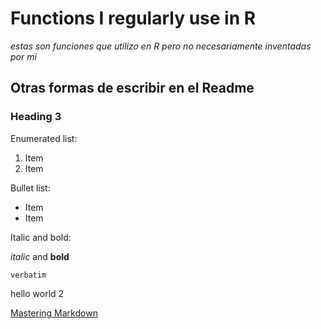 # Functions I regularly use in R


*estas son funciones que utilizo en R pero no necesariamente inventadas por mi*
## Otras formas de escribir en el Readme

### Heading 3

Enumerated list:

1. Item
2. Item

Bullet list:

* Item
* Item

Italic and bold:

*italic* and **bold**

`verbatim`

hello world 2

[Mastering Markdown](https://guides.github.com/features/mastering-markdown/)
